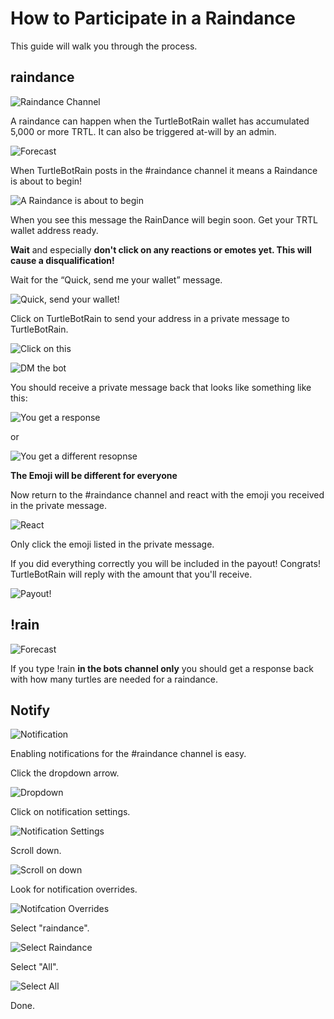 # How to Participate in a Raindance

This guide will walk you through the process.

## raindance

![Raindance Channel](images/raindance/rain1.jpg)

A raindance can happen when the TurtleBotRain wallet has accumulated 5,000 or more TRTL. It can also be triggered at-will by an admin.

![Forecast](images/raindance/forecast.jpg)

When TurtleBotRain posts in the #raindance channel it means a Raindance is about to begin!

![A Raindance is about to begin](images/raindance/tuttut.jpg)

When you see this message the RainDance will begin soon.
Get your TRTL wallet address ready.

**Wait** and especially **don't click on any reactions or emotes yet. This will cause a disqualification!**

Wait for the “Quick, send me your wallet” message.

![Quick, send your wallet!](images/raindance/quick_rain.jpg)

Click on TurtleBotRain to send your address in a private message to TurtleBotRain.

![Click on this](images/raindance/turtlebotrain.jpg)

![DM the bot](images/raindance/pm_bot.jpg)

You should receive a private message back that looks like something like this:

![You get a response](images/raindance/respo1.jpg)

or

![You get a different resopnse](images/raindance/respo2.jpg)

**The Emoji will be different for everyone**

Now return to the #raindance channel and react with the emoji you received in the private message.

![React](images/raindance/react.jpg)

Only click the emoji listed in the private message.

If you did everything correctly you will be included in the payout! Congrats!
TurtleBotRain will reply with the amount that you'll receive.

![Payout!](images/raindance/payout.jpg)






## !rain

![Forecast](images/raindance/forecast.jpg)

If you type !rain **in the bots channel only** you should get a response back with how many turtles are needed for a raindance.


## Notify


![Notification](images/raindance/notify.jpg)


Enabling notifications for the #raindance channel is easy.

Click the dropdown arrow.

![Dropdown](images/raindance/notify1.jpg)

Click on notification settings.

![Notification Settings](images/raindance/notify2.jpg)

Scroll down.

![Scroll on down](images/raindance/notify3.jpg)

Look for notification overrides.

![Notifcation Overrides](images/raindance/notify4.jpg)

Select "raindance".

![Select Raindance](images/raindance/notify5.jpg)

Select "All".

![Select All](images/raindance/notify6.jpg)

Done.
